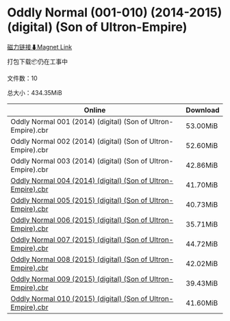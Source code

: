 # Oddly Normal (001-010) (2014-2015) (digital) (Son of Ultron-Empire)

[磁力链接⬇Magnet Link](magnet:?xt=urn:btih:00af4a42a7950162a0d5d88c2836678b47e04c6d&dn=Oddly%20Normal%20%28001-010%29%20%282014-2015%29%20%28digital%29%20%28Son%20of%20Ultron-Empire%29)

打包下载📦仍在工事中

文件数：10

总大小：434.35MiB

Online | Download
--- | ---
Oddly Normal 001 (2014) (digital) (Son of Ultron-Empire).cbr | 53.00MiB
Oddly Normal 002 (2014) (digital) (Son of Ultron-Empire).cbr | 52.60MiB
Oddly Normal 003 (2014) (digital) (Son of Ultron-Empire).cbr | 42.86MiB
[Oddly Normal 004 (2014) (digital) (Son of Ultron-Empire).cbr](https://github.com/alicewish/markdown/blob/master/comic/Oddly-Normal-004-2014-digital-Son-of-Ultron-Empire-cbr.md) | 41.70MiB
[Oddly Normal 005 (2015) (digital) (Son of Ultron-Empire).cbr](https://github.com/alicewish/markdown/blob/master/comic/Oddly-Normal-005-2015-digital-Son-of-Ultron-Empire-cbr.md) | 40.73MiB
[Oddly Normal 006 (2015) (digital) (Son of Ultron-Empire).cbr](https://github.com/alicewish/markdown/blob/master/comic/Oddly-Normal-006-2015-digital-Son-of-Ultron-Empire-cbr.md) | 35.71MiB
[Oddly Normal 007 (2015) (digital) (Son of Ultron-Empire).cbr](https://github.com/alicewish/markdown/blob/master/comic/Oddly-Normal-007-2015-digital-Son-of-Ultron-Empire-cbr.md) | 44.72MiB
[Oddly Normal 008 (2015) (digital) (Son of Ultron-Empire).cbr](https://github.com/alicewish/markdown/blob/master/comic/Oddly-Normal-008-2015-digital-Son-of-Ultron-Empire-cbr.md) | 42.02MiB
[Oddly Normal 009 (2015) (digital) (Son of Ultron-Empire).cbr](https://github.com/alicewish/markdown/blob/master/comic/Oddly-Normal-009-2015-digital-Son-of-Ultron-Empire-cbr.md) | 39.43MiB
[Oddly Normal 010 (2015) (digital) (Son of Ultron-Empire).cbr](https://github.com/alicewish/markdown/blob/master/comic/Oddly-Normal-010-2015-digital-Son-of-Ultron-Empire-cbr.md) | 41.60MiB